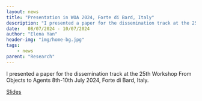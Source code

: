 ```yaml
---
layout: news
title: "Presentation in WOA 2024, Forte di Bard, Italy"
description: "I presented a paper for the dissemination track at the 25th Workshop From Objects to Agents 8th-10th July 2024, Forte di Bard, Italy"
date:   08/07/2024 - 10/07/2024
author: "Elena Yan"
header-img: "img/home-bg.jpg"
tags: 
    - news
parent: "Research"
---
```


I presented a paper for the dissemination track at the 25th Workshop From Objects to Agents 8th-10th July 2024, Forte di Bard, Italy.

[Slides](../presentation/woa24.pdf)